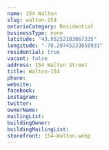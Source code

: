```yaml
---
name: 154 Walton
slug: walton-154
ontarioCategory: Residential
businessType: none
latitude: "43.95252103067335"
longitude: "-78.29745233058931"
residential: true
vacant: false
address: 154 Walton Street
title: Walton-154
phone:
website:
facebook:
instagram:
twitter:
ownerName:
mailingList:
buildingOwner:
buildingMailingList:
storefront: 154-Walton.webp
---
```


